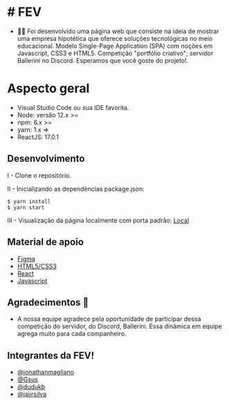# # FEV

-   🤟🏽 Foi desenvolvido uma página web que consiste na ideia de mostrar uma empresa hipotética que oferece soluções tecnológicas no meio educacional. Modelo Single-Page Application (SPA) com noções em Javascript, CSS3 e HTML5. Competição "portfólio criativo"; servidor Ballerini no Discord. Esperamos que você goste do projeto!.


# Aspecto geral

-   Visual Studio Code ou sua IDE favorita.
-   Node: versão 12.x >=
-   npm: 6.x >=
-   yarn: 1.x =>
-   ReactJS: 17.0.1

## Desenvolvimento

I - Clone o repositório.

II - Inicializando as dependências package.json:

```shell script
$ yarn install
$ yarn start
```
III - Visualização da página localmente com porta padrão:  [Local](http://localhost:3000/)

## Material de apoio
* [Figma](https://www.figma.com/)
* [HTML5/CSS3](https://www.w3schools.com/)
* [React](https://reactjs.org/)
* [Javascript](https://developer.mozilla.org/pt-BR/docs/Web/JavaScript)

## Agradecimentos 🚀
* A nossa equipe agradece pela oportunidade de participar dessa competição do servidor, do Discord, Ballerini. Essa dinâmica em equipe agrega muito para cada companheiro.

## Integrantes da FEV!

* [@jonathanmagliano](https://github.com/jonathanmagliano)
* [@Gsus](https://github.com/Gsus)
* [@dudukb](https://github.com/dudukb)
* [@jaiirsilva](https://github.com/jaiirsilva)
